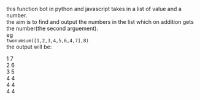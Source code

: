 this function bot in python and javascript takes in a list of value and a number.<br>
the aim is to find and output the numbers in the list which on addition gets the number(the second arguement).<br>
eg
<code>
twonumsum([1,2,3,4,5,6,4,7],8)
</code><br>
the output will be:<br>

1 7 <br>
2 6 <br>
3 5 <br>
4 4 <br>
4 4 <br>
4 4 <br>
<br>
